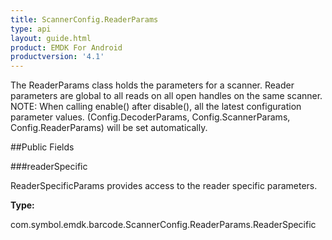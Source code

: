 ```yaml
---
title: ScannerConfig.ReaderParams
type: api
layout: guide.html
product: EMDK For Android
productversion: '4.1'
---
```



The ReaderParams class holds the parameters for a
 scanner. Reader parameters are global to all reads on all open handles on
 the same scanner. NOTE: When calling enable() after disable(), all the
 latest configuration parameter values. (Config.DecoderParams,
 Config.ScannerParams, Config.ReaderParams)
 will be set automatically.

##Public Fields

###readerSpecific

ReaderSpecificParams provides access to the reader specific parameters.

**Type:**

com.symbol.emdk.barcode.ScannerConfig.ReaderParams.ReaderSpecific













